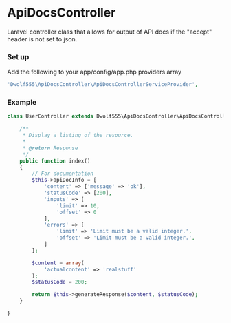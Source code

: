 # ApiDocsController

Laravel controller class that allows for output of API docs if the "accept" header is not set to json.

### Set up

Add the following to your app/config/app.php providers array

```php
'Dwolf555\ApiDocsController\ApiDocsControllerServiceProvider',
```

### Example

```php
class UserController extends Dwolf555\ApiDocsController\ApiDocsController {

    /**
     * Display a listing of the resource.
     *
     * @return Response
     */
    public function index()
    {
        // For documentation
        $this->apiDocInfo = [
            'content' => ['message' => 'ok'],
            'statusCode' => [200],
            'inputs' => [
                'limit' => 10,
                'offset' => 0
            ],
            'errors' => [
                'limit' => 'Limit must be a valid integer.',
                'offset' => 'Limit must be a valid integer.',
            ]
        ];

        $content = array(
            'actualcontent' => 'realstuff'
        );
        $statusCode = 200;

        return $this->generateResponse($content, $statusCode);
    }

}
```